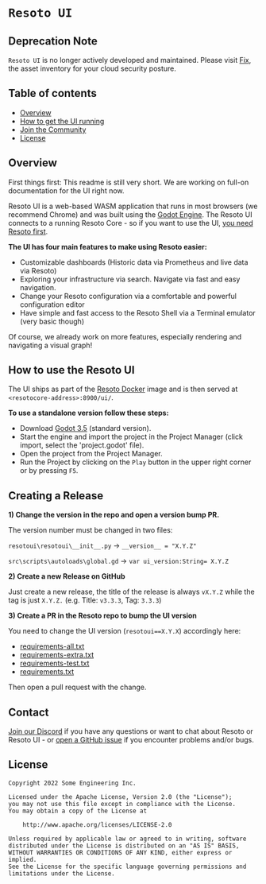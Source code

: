 # `Resoto UI`

## Deprecation Note

`Resoto UI` is no longer actively developed and maintained. Please visit [Fix](https://fix.security), the asset inventory for your cloud security posture.

## Table of contents

* [Overview](#overview)
* [How to get the UI running](#overview)
* [Join the Community](#contact)
* [License](#license)


## Overview
First things first: This readme is still very short. We are working on full-on documentation for the UI right now.

Resoto UI is a web-based WASM application that runs in most browsers (we recommend Chrome) and was built using the [Godot Engine](https://godotengine.org/).
The Resoto UI connects to a running Resoto Core - so if you want to use the UI, [you need Resoto first](https://github.com/someengineering/resoto).

**The UI has four main features to make using Resoto easier:**
- Customizable dashboards (Historic data via Prometheus and live data via Resoto)
- Exploring your infrastructure via search. Navigate via fast and easy navigation.
- Change your Resoto configuration via a comfortable and powerful configuration editor
- Have simple and fast access to the Resoto Shell via a Terminal emulator (very basic though)

Of course, we already work on more features, especially rendering and navigating a visual graph!


## How to use the Resoto UI
The UI ships as part of the [Resoto Docker](https://resoto.com/docs/getting-started/install-resoto/docker) image and is then served at `<resotocore-address>:8900/ui/`.

**To use a standalone version follow these steps:**
- Download [Godot 3.5](https://godotengine.org/download) (standard version).
- Start the engine and import the project in the Project Manager (click import, select the 'project.godot' file).
- Open the project from the Project Manager.
- Run the Project by clicking on the `Play` button in the upper right corner or by pressing `F5`.


## Creating a Release
**1) Change the version in the repo and open a version bump PR.**

The version number must be changed in two files:

`resotoui\resotoui\__init__.py` -> `__version__ = "X.Y.Z"`

`src\scripts\autoloads\global.gd` -> `var ui_version:String= X.Y.Z`

**2) Create a new Release on GitHub**

Just create a new release, the title of the release is always `vX.Y.Z` while the tag is just `X.Y.Z.` (e.g. Title: `v3.3.3`, Tag: `3.3.3`)

**3) Create a PR in the Resoto repo to bump the UI version**

You need to change the UI version (`resotoui==X.Y.X`) accordingly here:

* [requirements-all.txt](https://github.com/someengineering/resoto/blob/main/requirements-all.txt)
* [requirements-extra.txt](https://github.com/someengineering/resoto/blob/main/requirements-extra.txt)
* [requirements-test.txt](https://github.com/someengineering/resoto/blob/main/requirements-test.txt)
* [requirements.txt](https://github.com/someengineering/resoto/blob/main/requirements.txt)

Then open a pull request with the change.

## Contact
[Join our Discord](https://discord.gg/someengineering) if you have any questions or want to chat about Resoto or Resoto UI - or [open a GitHub issue](https://github.com/someengineering/resoto-ui/issues/new) if you encounter problems and/or bugs.


## License
```
Copyright 2022 Some Engineering Inc.

Licensed under the Apache License, Version 2.0 (the "License");
you may not use this file except in compliance with the License.
You may obtain a copy of the License at

    http://www.apache.org/licenses/LICENSE-2.0

Unless required by applicable law or agreed to in writing, software
distributed under the License is distributed on an "AS IS" BASIS,
WITHOUT WARRANTIES OR CONDITIONS OF ANY KIND, either express or implied.
See the License for the specific language governing permissions and
limitations under the License.
```

